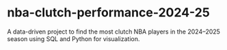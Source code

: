 # nba-clutch-performance-2024-25
A data-driven project to find the most clutch NBA players in the 2024–2025 season using SQL and Python for visualization.

